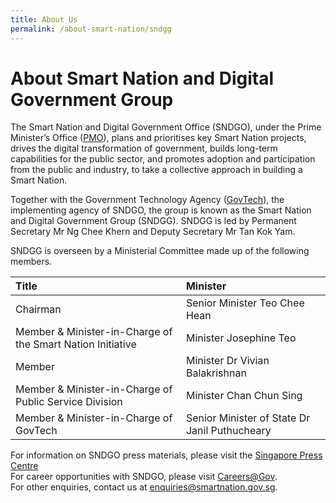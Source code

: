 ```yaml
---
title: About Us
permalink: /about-smart-nation/sndgg
---
```

# About Smart Nation and Digital Government Group


The Smart Nation and Digital Government Office (SNDGO), under the Prime Minister’s Office (<a href="https://www.pmo.gov.sg/" target="_blank">PMO</a>), plans and prioritises key Smart Nation projects, drives the digital transformation of government, builds long-term capabilities for the public sector, and promotes adoption and participation from the public and industry, to take a collective approach in building a Smart Nation.  
  
Together with the Government Technology Agency (<a href="https://www.tech.gov.sg/" target="_blank">GovTech</a>), the implementing agency of SNDGO, the group is known as the Smart Nation and Digital Government Group (SNDGG). SNDGG is led by Permanent Secretary Mr Ng Chee Khern and Deputy Secretary Mr Tan Kok Yam.  
  
SNDGG is overseen by a Ministerial Committee made up of the following members.

| Title | Minister |
|:--------| :-------------|
| Chairman | Senior Minister Teo Chee Hean|
| Member & Minister-in-Charge of the Smart Nation Initiative| Minister Josephine Teo|
| Member | Minister Dr Vivian Balakrishnan|
| Member & Minister-in-Charge of Public Service Division| Minister Chan Chun Sing|
| Member & Minister-in-Charge of GovTech| Senior Minister of State Dr Janil Puthucheary|

For information on SNDGO press materials, please visit the <a href="https://www.sgpc.gov.sg/" target="_blank">Singapore Press Centre</a><br>
For career opportunities with SNDGO, please visit [Careers@Gov](https://careers.pageuppeople.com/688/cwlive/en/filter/?=&search-keyword=&brand=smart%20nation%20and%20digital%20government%20office&job-mail-subscribe-privacy=agree).<br>
For other enquiries, contact us at [enquiries@smartnation.gov.sg](mailto:enquiries@smartnation.gov.sg).